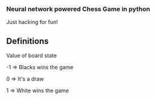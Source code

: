 ### Neural network powered Chess Game in python

Just hacking for fun!

## Definitions

Value of board state

-1 => Blacks wins the game

0 => It's a draw

1 => White wins the game
